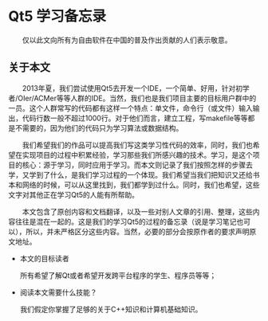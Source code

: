 ﻿Qt5 学习备忘录
=============
　　仅以此文向所有为自由软件在中国的普及作出贡献的人们表示敬意。

## 关于本文 ##
　　2013年夏，我们尝试使用Qt5去开发一个IDE，一个简单、好用，针对初学者/OIer/ACMer等等人群的IDE。当然，我们也是我们项目主要的目标用户群中的一员。这个人群常写的代码都有这样一个特点：单文件，命令行（或文件）输入输出，代码行数一般不超过1000行。对于他们而言，建立工程，写makefile等等都是不需要的，因为他们的代码只为学习算法或数据结构。

　　我们希望我们的作品可以提高我们写这类学习性代码的效率，同时，我们也希望在实现项目的过程中积累经验，学习那些我们所感兴趣的技术。学习，是这个项目的核心：源于学习，同时应用于学习。而本文则记录了我们按照怎样的步骤去学，又学到了什么，是我们学习过程的一个体现。我们希望当我们把知识又还给书本和网络的时候，可以从这里找到，我们都学到过什么。同时，我们也希望，这些文字对其他正在学习Qt5的人能有所帮助。

　　本文包含了原创内容和文档翻译，以及一些对别人文章的引用、整理，这些内容往往是混在一起的。这是我们的学习Qt5的过程的备忘录（说是学习笔记也可以），所以，并未严格区分这些内容。当然，必要的部分会按原作者的要求声明原文地址。

+   本文的目标读者

    所有希望了解Qt或者希望开发跨平台程序的学生、程序员等等；

+   阅读本文需要什么技能？

    我们假定你掌握了足够的关于C++知识和计算机基础知识。
